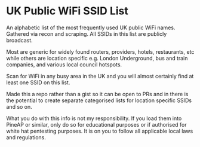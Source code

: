 # UK Public WiFi SSID List

An alphabetic list of the most frequently used UK public WiFi names. Gathered via recon and scraping. All SSIDs in this list are publicly broadcast.

Most are generic for widely found routers, providers, hotels, restaurants, etc while others are location specific e.g. London Underground, bus and train companies, and various local council hotspots.

Scan for WiFi in any busy area in the UK and you will almost certainly find at least one SSID on this list.

Made this a repo rather than a gist so it can be open to PRs and in there is the potential to create separate categorised lists for location specific SSIDs and so on.

What you do with this info is not my responsibility. If you load them into PineAP or similar, only do so for educational purposes or if authorised for white hat pentesting purposes. It is on you to follow all applicable local laws and regulations.
